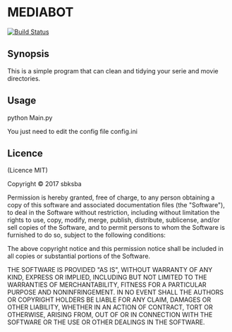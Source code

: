 MEDIABOT
========

[![Build Status](https://travis-ci.org/sbksba/MediaBot.svg?branch=master)](https://travis-ci.org/sbksba/MediaBot)

Synopsis
--------

This is a simple program that can clean and tidying your serie and movie directories.

Usage
-----

python Main.py

You just need to edit the config file config.ini

## Licence

(Licence MIT)

Copyright © 2017 sbksba

Permission is hereby granted, free of charge, to any person obtaining a copy of this software and associated documentation files (the "Software"), to deal in the Software without restriction, including without limitation the rights to use, copy, modify, merge, publish, distribute, sublicense, and/or sell copies of the Software, and to permit persons to whom the Software is furnished to do so, subject to the following conditions:

The above copyright notice and this permission notice shall be included in all copies or substantial portions of the Software.

THE SOFTWARE IS PROVIDED "AS IS", WITHOUT WARRANTY OF ANY KIND, EXPRESS OR IMPLIED, INCLUDING BUT NOT LIMITED TO THE WARRANTIES OF MERCHANTABILITY, FITNESS FOR A PARTICULAR PURPOSE AND NONINFRINGEMENT. IN NO EVENT SHALL THE AUTHORS OR COPYRIGHT HOLDERS BE LIABLE FOR ANY CLAIM, DAMAGES OR OTHER LIABILITY, WHETHER IN AN ACTION OF CONTRACT, TORT OR OTHERWISE, ARISING FROM, OUT OF OR IN CONNECTION WITH THE SOFTWARE OR THE USE OR OTHER DEALINGS IN THE SOFTWARE.
